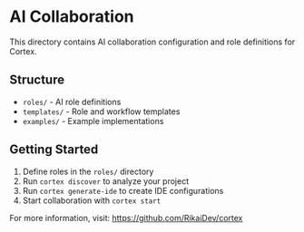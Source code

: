 # AI Collaboration

This directory contains AI collaboration configuration and role definitions for Cortex.

## Structure

- `roles/` - AI role definitions
- `templates/` - Role and workflow templates
- `examples/` - Example implementations

## Getting Started

1. Define roles in the `roles/` directory
2. Run `cortex discover` to analyze your project
3. Run `cortex generate-ide` to create IDE configurations
4. Start collaboration with `cortex start`

For more information, visit: https://github.com/RikaiDev/cortex
